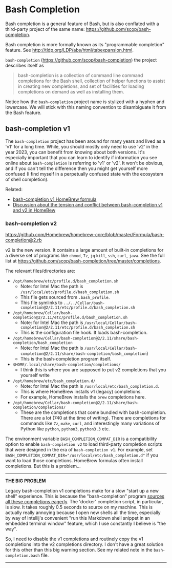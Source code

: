 # Bash Completion

Bash completion is a general feature of Bash, but is also conflated with a third-party project of the same name:
<https://github.com/scop/bash-completion>.

Bash completion is more formally known as its "programmable completion" feature. See 
<http://tldp.org/LDP/abs/html/tabexpansion.html>.

`bash-completion` (<https://github.com/scop/bash-completion>) the project describes itself as

> bash-completion is a collection of command line command completions for the Bash shell, collection of helper functions
> to assist in creating new completions, and set of facilities for loading completions on demand as well as installing 
> them.

Notice how the `bash-completion` project name is stylized with a hyphen and lowercase. We will stick with this naming
convention to disambiguate it from the Bash feature.


## bash-completion v1

The `bash-completion` project has been around for many years and lived as a 'v1' for a long time. While, you should
mostly only need to use 'v2' in the year 2023, you can benefit from knowing about both versions. It's especially important
that you can learn to identify if information you see online about `bash-completion` is referring to 'v1' or 'v2'. It
won't be obvious, and if you can't tell the difference then you might get yourself more confused (I find myself in a
perpetually confused state with the ecosystem of shell completion).

Related:

* [bash-completion v1 HomeBrew formula](https://github.com/Homebrew/homebrew-core/blob/master/Formula/bash-completion.rb)
* [Discussion about the tension and conflict between bash-completion v1 and v2 in HomeBew](https://discourse.brew.sh/t/bash-completion-2-vs-brews-auto-installed-bash-completions/2391/2)


### bash-completion v2

<https://github.com/Homebrew/homebrew-core/blob/master/Formula/bash-completion@2.rb>

v2 is the new version. It contains a large amount of built-in completions for a diverse set of programs like `chmod`, 
`7z`, `jq` `kill`, `ssh`, `curl`, `java`. See the full list at <https://github.com/scop/bash-completion/tree/master/completions>.

The relevant files/directories are: 

* `/opt/homebrew/etc/profile.d/bash_completion.sh`
  * Note: for Intel Mac the path is `/usr/local/etc/profile.d/bash_completion.sh`
  * This file gets sourced from `.bash_profile`.
  * This file symlinks to `../../Cellar/bash-completion@2/2.11/etc/profile.d/bash_completion.sh`
* `/opt/homebrew/Cellar/bash-completion@2/2.11/etc/profile.d/bash_completion.sh`
  * Note: for Intel Mac the path is `/usr/local/Cellar/bash-completion@2/2.11/etc/profile.d/bash_completion.sh`
  * This is the configuration file hook. It loads bash-completion.
* `/opt/homebrew/Cellar/bash-completion@2/2.11/share/bash-completion/bash_completion`
  * Note: for Intel Mac the path is `/usr/local/Cellar/bash-completion@2/2.11/share/bash-completion/bash_completion`)
  * This is the bash-completion program itself.
* `$HOME/.local/share/bash-completion/completions/`
  * I think this is where you are supposed to put v2 completions that you yourself write
* `/opt/homebrew/etc/bash_completion.d/`
  * Note: for Intel Mac the path is `/usr/local/etc/bash_completion.d`.
  * This is where HomeBrew installs v1 (legacy) completions.
  * For example, HomeBrew installs the `brew` completions here.
* `/opt/homebrew/Cellar/bash-completion@2/2.11/share/bash-completion/completions/`
  * These are the completions that come bundled with bash-completion. There are a lot (740 at the time of writing). There are completions
    for commands like `7z`, `make`, `curl`, and interestingly many variations of Python like `python`, `python3`, `python3.3` etc.

The environment variable `BASH_COMPLETION_COMPAT_DIR` is a compatibility option to enable `bash-completion v2` to load
third-party completion scripts that were designed in the era of `bash-completion v1`. For example, set `BASH_COMPLETION_COMPAT_DIR="/usr/local/etc/bash_completion.d"`
if you want to load those completions. HomeBrew formulas often install completions. But this is a problem...

---
**THE BIG PROBLEM**

Legacy bash-completion v1 completions make for a slow "start up a new shell" experience. This is because the "bash-completion"
program [sources all these completions eagerly](https://github.com/scop/bash-completion/blob/b1d163e99e17bcfbc79ee1b6151d8295307d8bc6/bash_completion#L2634).
The 'docker' completion script, in particular, is slow. It takes roughly 0.5 seconds to source on my machine. This is
actually really annoying because I open new shells all the time, especially by way of Intellij's convenient "run this
Markdown shell snippet in an embedded terminal window" feature, which I use constantly I believe is "the way".

So, I need to disable the v1 completions and routinely copy the v1 completions into the v2 completions directory. I don't
have a great solution for this other than this big warning section. See my related note in the `bash-completion.bash` file.

---

